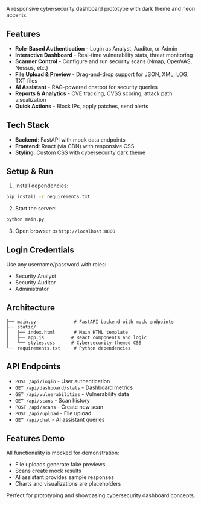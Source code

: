 
A responsive cybersecurity dashboard prototype with dark theme and neon accents.

## Features

- **Role-Based Authentication** - Login as Analyst, Auditor, or Admin
- **Interactive Dashboard** - Real-time vulnerability stats, threat monitoring
- **Scanner Control** - Configure and run security scans (Nmap, OpenVAS, Nessus, etc.)
- **File Upload & Preview** - Drag-and-drop support for JSON, XML, LOG, TXT files
- **AI Assistant** - RAG-powered chatbot for security queries
- **Reports & Analytics** - CVE tracking, CVSS scoring, attack path visualization
- **Quick Actions** - Block IPs, apply patches, send alerts

## Tech Stack

- **Backend**: FastAPI with mock data endpoints
- **Frontend**: React (via CDN) with responsive CSS
- **Styling**: Custom CSS with cybersecurity dark theme

## Setup & Run

1. Install dependencies:
```bash
pip install -r requirements.txt
```

2. Start the server:
```bash
python main.py
```

3. Open browser to `http://localhost:8000`

## Login Credentials

Use any username/password with roles:
- Security Analyst
- Security Auditor  
- Administrator

## Architecture

```
├── main.py              # FastAPI backend with mock endpoints
├── static/
│   ├── index.html       # Main HTML template
│   ├── app.js          # React components and logic
│   └── styles.css      # Cybersecurity-themed CSS
└── requirements.txt     # Python dependencies
```

## API Endpoints

- `POST /api/login` - User authentication
- `GET /api/dashboard/stats` - Dashboard metrics
- `GET /api/vulnerabilities` - Vulnerability data
- `GET /api/scans` - Scan history
- `POST /api/scans` - Create new scan
- `POST /api/upload` - File upload
- `GET /api/chat` - AI assistant queries

## Features Demo

All functionality is mocked for demonstration:
- File uploads generate fake previews
- Scans create mock results
- AI assistant provides sample responses
- Charts and visualizations are placeholders

Perfect for prototyping and showcasing cybersecurity dashboard concepts.
